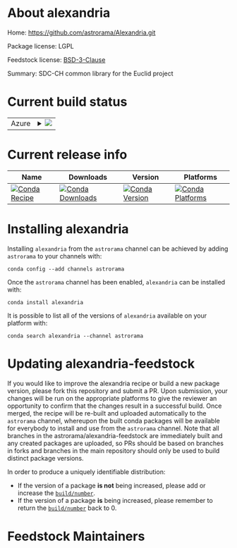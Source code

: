About alexandria
================

Home: https://github.com/astrorama/Alexandria.git

Package license: LGPL

Feedstock license: [BSD-3-Clause](https://github.com/astrorama/alexandria-feedstock/blob/master/LICENSE.txt)

Summary: SDC-CH common library for the Euclid project

Current build status
====================


<table>
    
  <tr>
    <td>Azure</td>
    <td>
      <details>
        <summary>
          <a href="https://dev.azure.com/astrorama/feedstock-builds/_build/latest?definitionId=2&branchName=master">
            <img src="https://dev.azure.com/astrorama/feedstock-builds/_apis/build/status/alexandria-feedstock?branchName=master">
          </a>
        </summary>
        <table>
          <thead><tr><th>Variant</th><th>Status</th></tr></thead>
          <tbody><tr>
              <td>linux_64_python3.6.____cpython</td>
              <td>
                <a href="https://dev.azure.com/astrorama/feedstock-builds/_build/latest?definitionId=2&branchName=master">
                  <img src="https://dev.azure.com/astrorama/feedstock-builds/_apis/build/status/alexandria-feedstock?branchName=master&jobName=linux&configuration=linux_64_python3.6.____cpython" alt="variant">
                </a>
              </td>
            </tr><tr>
              <td>linux_64_python3.7.____cpython</td>
              <td>
                <a href="https://dev.azure.com/astrorama/feedstock-builds/_build/latest?definitionId=2&branchName=master">
                  <img src="https://dev.azure.com/astrorama/feedstock-builds/_apis/build/status/alexandria-feedstock?branchName=master&jobName=linux&configuration=linux_64_python3.7.____cpython" alt="variant">
                </a>
              </td>
            </tr><tr>
              <td>linux_64_python3.8.____cpython</td>
              <td>
                <a href="https://dev.azure.com/astrorama/feedstock-builds/_build/latest?definitionId=2&branchName=master">
                  <img src="https://dev.azure.com/astrorama/feedstock-builds/_apis/build/status/alexandria-feedstock?branchName=master&jobName=linux&configuration=linux_64_python3.8.____cpython" alt="variant">
                </a>
              </td>
            </tr><tr>
              <td>osx_64_python3.6.____cpython</td>
              <td>
                <a href="https://dev.azure.com/astrorama/feedstock-builds/_build/latest?definitionId=2&branchName=master">
                  <img src="https://dev.azure.com/astrorama/feedstock-builds/_apis/build/status/alexandria-feedstock?branchName=master&jobName=osx&configuration=osx_64_python3.6.____cpython" alt="variant">
                </a>
              </td>
            </tr><tr>
              <td>osx_64_python3.7.____cpython</td>
              <td>
                <a href="https://dev.azure.com/astrorama/feedstock-builds/_build/latest?definitionId=2&branchName=master">
                  <img src="https://dev.azure.com/astrorama/feedstock-builds/_apis/build/status/alexandria-feedstock?branchName=master&jobName=osx&configuration=osx_64_python3.7.____cpython" alt="variant">
                </a>
              </td>
            </tr><tr>
              <td>osx_64_python3.8.____cpython</td>
              <td>
                <a href="https://dev.azure.com/astrorama/feedstock-builds/_build/latest?definitionId=2&branchName=master">
                  <img src="https://dev.azure.com/astrorama/feedstock-builds/_apis/build/status/alexandria-feedstock?branchName=master&jobName=osx&configuration=osx_64_python3.8.____cpython" alt="variant">
                </a>
              </td>
            </tr>
          </tbody>
        </table>
      </details>
    </td>
  </tr>
</table>

Current release info
====================

| Name | Downloads | Version | Platforms |
| --- | --- | --- | --- |
| [![Conda Recipe](https://img.shields.io/badge/recipe-alexandria-green.svg)](https://anaconda.org/astrorama/alexandria) | [![Conda Downloads](https://img.shields.io/conda/dn/astrorama/alexandria.svg)](https://anaconda.org/astrorama/alexandria) | [![Conda Version](https://img.shields.io/conda/vn/astrorama/alexandria.svg)](https://anaconda.org/astrorama/alexandria) | [![Conda Platforms](https://img.shields.io/conda/pn/astrorama/alexandria.svg)](https://anaconda.org/astrorama/alexandria) |

Installing alexandria
=====================

Installing `alexandria` from the `astrorama` channel can be achieved by adding `astrorama` to your channels with:

```
conda config --add channels astrorama
```

Once the `astrorama` channel has been enabled, `alexandria` can be installed with:

```
conda install alexandria
```

It is possible to list all of the versions of `alexandria` available on your platform with:

```
conda search alexandria --channel astrorama
```




Updating alexandria-feedstock
=============================

If you would like to improve the alexandria recipe or build a new
package version, please fork this repository and submit a PR. Upon submission,
your changes will be run on the appropriate platforms to give the reviewer an
opportunity to confirm that the changes result in a successful build. Once
merged, the recipe will be re-built and uploaded automatically to the
`astrorama` channel, whereupon the built conda packages will be available for
everybody to install and use from the `astrorama` channel.
Note that all branches in the astrorama/alexandria-feedstock are
immediately built and any created packages are uploaded, so PRs should be based
on branches in forks and branches in the main repository should only be used to
build distinct package versions.

In order to produce a uniquely identifiable distribution:
 * If the version of a package **is not** being increased, please add or increase
   the [``build/number``](https://docs.conda.io/projects/conda-build/en/latest/resources/define-metadata.html#build-number-and-string).
 * If the version of a package **is** being increased, please remember to return
   the [``build/number``](https://docs.conda.io/projects/conda-build/en/latest/resources/define-metadata.html#build-number-and-string)
   back to 0.

Feedstock Maintainers
=====================


